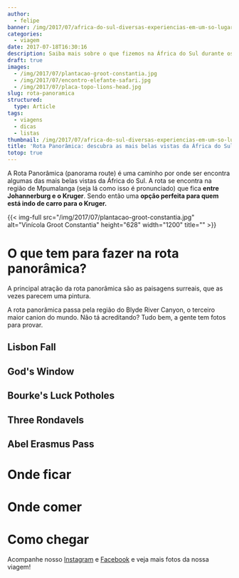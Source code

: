 ```yaml
---
author:
  - felipe
banner: /img/2017/07/africa-do-sul-diversas-experiencias-em-um-so-lugar-banner.jpg
categories:
  - viagem
date: 2017-07-18T16:30:16
description: Saiba mais sobre o que fizemos na África do Sul durante os 20 dias que ficamos no país curtindo a nossa lua de mel
draft: true
images:
  - /img/2017/07/plantacao-groot-constantia.jpg
  - /img/2017/07/encontro-elefante-safari.jpg
  - /img/2017/07/placa-topo-lions-head.jpg
slug: rota-panoramica
structured:
  type: Article
tags:
  - viagens
  - dicas
  - listas
thumbnail: /img/2017/07/africa-do-sul-diversas-experiencias-em-um-so-lugar-thumb.jpg
title: 'Rota Panorâmica: descubra as mais belas vistas da África do Sul'
totop: true
---
```


A Rota Panorâmica (panorama route) é uma caminho por onde ser encontra algumas das mais belas vistas da África do Sul. A rota se encontra na região de Mpumalanga (seja lá como isso é pronunciado) que fica **entre Johannerburg e o Kruger**. Sendo então uma **opção perfeita para quem está indo de carro para o Kruger.**

{{< img-full src="/img/2017/07/plantacao-groot-constantia.jpg" alt="Vinícola Groot Constantia"  height="628" width="1200" title="" >}}

# O que tem para fazer na rota panorâmica?

A principal atração da rota panorâmica são as paisagens surreais, que as vezes parecem uma pintura.

A rota panorâmica passa pela região do Blyde River Canyon, o terceiro maior canion do mundo. Não tá acreditando? Tudo bem, a gente tem fotos para provar.

## Lisbon Fall

## God's Window

## Bourke's Luck Potholes

## Three Rondavels

## Abel Erasmus Pass





# Onde ficar

# Onde comer

# Como chegar



Acompanhe nosso [Instagram](https://www.instagram.com/casaldebacontudo/) e [Facebook](https://www.facebook.com/debacontudo) e veja mais fotos da nossa viagem!